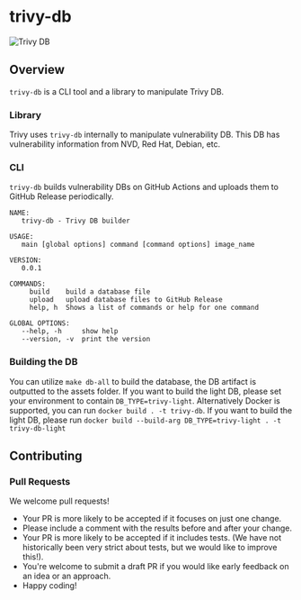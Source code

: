 # trivy-db
![Trivy DB](https://github.com/aquasecurity/trivy-db/workflows/Trivy%20DB/badge.svg)

## Overview
`trivy-db` is a CLI tool and a library to manipulate Trivy DB.

### Library
Trivy uses `trivy-db` internally to manipulate vulnerability DB. This DB has vulnerability information from NVD, Red Hat, Debian, etc.

### CLI
`trivy-db` builds vulnerability DBs on GitHub Actions and uploads them to GitHub Release periodically.

```
NAME:
   trivy-db - Trivy DB builder

USAGE:
   main [global options] command [command options] image_name

VERSION:
   0.0.1

COMMANDS:
     build    build a database file
     upload   upload database files to GitHub Release
     help, h  Shows a list of commands or help for one command

GLOBAL OPTIONS:
   --help, -h     show help
   --version, -v  print the version
```

### Building the DB
You can utilize `make db-all` to build the database, the DB artifact is outputted to the assets folder.
If you want to build the light DB, please set your environment to contain `DB_TYPE=trivy-light`.
Alternatively Docker is supported, you can run `docker build . -t trivy-db`.
If you want to build the light DB, please run `docker build --build-arg DB_TYPE=trivy-light . -t trivy-db-light`


## Contributing


### Pull Requests

We welcome pull requests!

- Your PR is more likely to be accepted if it focuses on just one change.
- Please include a comment with the results before and after your change.
- Your PR is more likely to be accepted if it includes tests. (We have not historically been very strict about tests, but we would like to improve this!).
- You're welcome to submit a draft PR if you would like early feedback on an idea or an approach.
- Happy coding!
